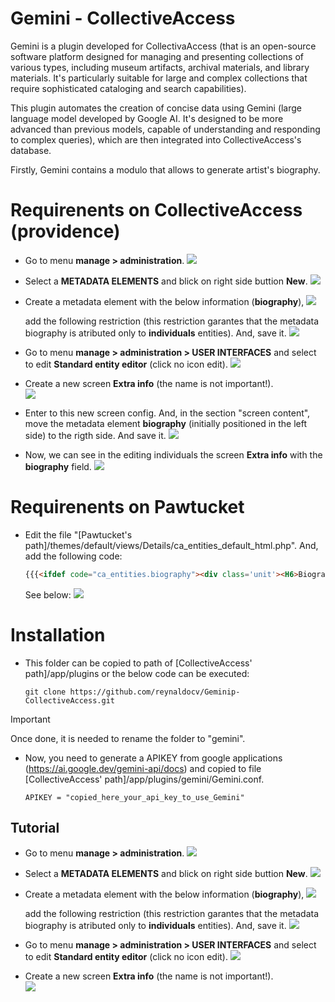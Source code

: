 # Gemini - CollectiveAccess

Gemini is a plugin developed for CollectivaAccess (that is an open-source software platform designed for 
managing and presenting collections of various types, including museum artifacts, archival materials, and library materials. 
It's particularly suitable for large and complex collections that require sophisticated cataloging and search capabilities).

This plugin automates the creation of concise data using Gemini (large language model developed by Google AI. 
It's designed to be more advanced than previous models, capable of understanding and responding to complex queries), 
which are then integrated into CollectiveAccess's database. 

Firstly, Gemini contains a modulo that allows to generate artist's biography. 

# Requirenents on CollectiveAccess (providence)

  - Go to menu **manage > administration**.
    ![](imgs/collectiveaccess-image01.png)

  - Select a **METADATA ELEMENTS** and blick on right side buttion **New**.
    ![](imgs/collectiveaccess-image01_.png)  
  - Create a metadata element with the below information (**biography**), 
    ![](imgs/collectiveaccess-image02.png)
    
    add the following restriction (this restriction garantes that the metadata biography is atributed only to **individuals** entities). And, save it. 
    ![](imgs/collectiveaccess-image03.png)  

  - Go to menu **manage > administration > USER INTERFACES** and select to edit **Standard entity editor** (click no icon edit).
    ![](imgs/collectiveaccess-image04.png)

  - Create a new screen **Extra info** (the name is not important!).    
    ![](imgs/collectiveaccess-image05.png)

  - Enter to this new screen config. And, in the section "screen content", move the metadata element **biography** (initially positioned in the left side) to the rigth side.
    And save it.
    ![](imgs/collectiveaccess-image06.png)

  - Now, we can see in the editing individuals the screen **Extra info** with the **biography** field.
    ![](imgs/collectiveaccess-image07.png)

# Requirenents on Pawtucket 
  - Edit the file "[Pawtucket's path]/themes/default/views/Details/ca_entities_default_html.php". And, add the following code:
    ```html
    {{{<ifdef code="ca_entities.biography"><div class='unit'><H6>Biography</H6>^ca_entities.biography</div></ifdef>}}}
    ```
    See below:
    ![](imgs/pawtucket-image01.png)

# Installation

  - This folder can be copied to path of [CollectiveAccess' path]/app/plugins or the below code can be executed:
    ```
    git clone https://github.com/reynaldocv/Geminip-CollectiveAccess.git
    ```
> [!IMPORTANT]
> Once done, it is needed to rename the folder to "gemini". 
  
  - Now, you need to generate a APIKEY from google applications (https://ai.google.dev/gemini-api/docs) and copied to file [CollectiveAccess' path]/app/plugins/gemini/Gemini.conf.

    ```
    APIKEY = "copied_here_your_api_key_to_use_Gemini" 
    ```
## Tutorial

  - Go to menu **manage > administration**.
    ![](imgs/tutorial-image01.png)

  - Select a **METADATA ELEMENTS** and blick on right side buttion **New**.
    ![](imgs/tutorial-image01_.png)  
  - Create a metadata element with the below information (**biography**), 
    ![](imgs/tutorial-image02.png)
    
    add the following restriction (this restriction garantes that the metadata biography is atributed only to **individuals** entities). And, save it. 
    ![](imgs/tutorial-image03.png)  

  - Go to menu **manage > administration > USER INTERFACES** and select to edit **Standard entity editor** (click no icon edit).
    ![](imgs/tutorial-image04.png)

  - Create a new screen **Extra info** (the name is not important!).    
    ![](imgs/tutorial-image05.png)
